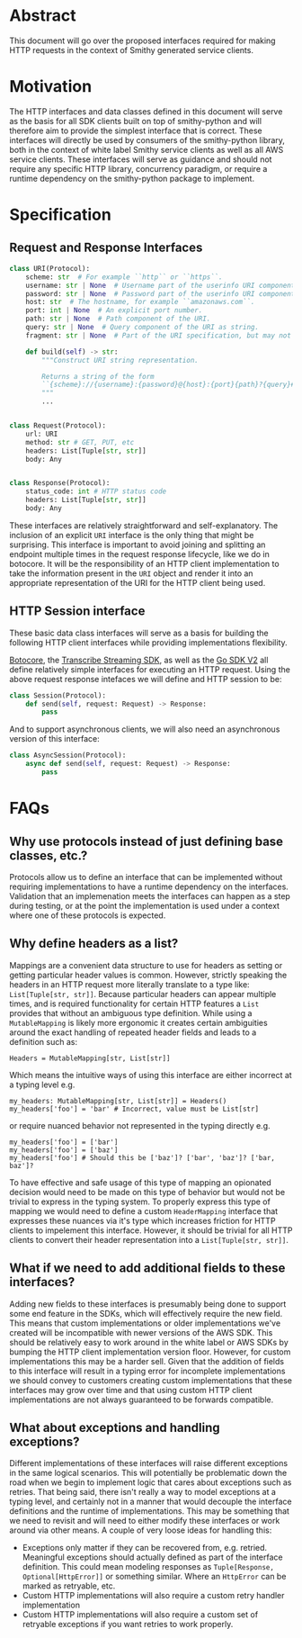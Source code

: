 # Abstract

This document will go over the proposed interfaces required for making HTTP
requests in the context of Smithy generated service clients.

# Motivation

The HTTP interfaces and data classes defined in this document will serve as the
basis for all SDK clients built on top of smithy-python and will therefore aim
to provide the simplest interface that is correct. These interfaces will
directly be used by consumers of the smithy-python library, both in the context
of white label Smithy service clients as well as all AWS service clients. These
interfaces will serve as guidance and should not require any specific HTTP
library, concurrency paradigm, or require a runtime dependency on the
smithy-python package to implement.

# Specification

## Request and Response Interfaces

```python
class URI(Protocol):
    scheme: str  # For example ``http`` or ``https``.
    username: str | None  # Username part of the userinfo URI component.
    password: str | None  # Password part of the userinfo URI component.
    host: str  # The hostname, for example ``amazonaws.com``.
    port: int | None  # An explicit port number.
    path: str | None  # Path component of the URI.
    query: str | None  # Query component of the URI as string.
    fragment: str | None  # Part of the URI specification, but may not be transmitted by a client.

    def build(self) -> str:
        """Construct URI string representation.

        Returns a string of the form
        ``{scheme}://{username}:{password}@{host}:{port}{path}?{query}#{fragment}``
        """
        ...


class Request(Protocol):
    url: URI
    method: str # GET, PUT, etc
    headers: List[Tuple[str, str]]
    body: Any


class Response(Protocol):
    status_code: int # HTTP status code
    headers: List[Tuple[str, str]]
    body: Any
```

These interfaces are relatively straightforward and self-explanatory. The
inclusion of an explicit `URI` interface is the only thing that might be
surprising. This interface is important to avoid joining and splitting an
endpoint multiple times in the request response lifecycle, like we do in
botocore. It will be the responsibility of an HTTP client implementation
to take the information present in the `URI` object and render it into an
appropriate representation of the URI for the HTTP client being used.

## HTTP Session interface

These basic data class interfaces will serve as a basis for building the
following HTTP client interfaces while providing implementations flexibility.

[Botocore][botocore-http], the [Transcribe Streaming SDK][transcribe-http], as
well as the [Go SDK V2][go-http] all define relatively simple interfaces for
executing an HTTP request. Using the above request response intefaces we will
define and HTTP session to be:

```python
class Session(Protocol):
    def send(self, request: Request) -> Response:
        pass
```

And to support asynchronous clients, we will also need an asynchronous version
of this interface:

```python
class AsyncSession(Protocol):
    async def send(self, request: Request) -> Response:
        pass
```

# FAQs

## Why use protocols instead of just defining base classes, etc.?

Protocols allow us to define an interface that can be implemented without
requiring implementations to have a runtime dependency on the interfaces.
Validation that an implemenation meets the interfaces can happen as a step
during testing, or at the point the implementation is used under a context
where one of these protocols is expected.

## Why define headers as a list?

Mappings are a convenient data structure to use for headers as setting or
getting particular header values is common. However, strictly speaking the
headers in an HTTP request more literally translate to a type like:
`List[Tuple[str, str]]`. Because particular headers can appear multiple times,
and is required functionality for certain HTTP features a `List` provides that
without an ambiguous type definition. While using a `MutableMapping` is likely
more ergonomic it creates certain ambiguities around the exact handling of
repeated header fields and leads to a definition such as:
```
Headers = MutableMapping[str, List[str]]
```
Which means the intuitive ways of using this interface are either incorrect at
a typing level e.g.
```
my_headers: MutableMapping[str, List[str]] = Headers()
my_headers['foo'] = 'bar' # Incorrect, value must be List[str]
```

or require nuanced behavior not represented in the typing directly e.g.
```
my_headers['foo'] = ['bar']
my_headers['foo'] = ['baz']
my_headers['foo'] # Should this be ['baz']? ['bar', 'baz']? ['bar, baz']?
```
To have effective and safe usage of this type of mapping an opionated decision
would need to be made on this type of behavior but would not be trivial to
express in the typing system. To properly express this type of mapping we would
need to define a custom `HeaderMapping` interface that expresses these nuances
via it's type which increases friction for HTTP clients to impelement this
interface. However, it should be trivial for all HTTP clients to convert their
header representation into a `List[Tuple[str, str]]`.

## What if we need to add additional fields to these interfaces?

Adding new fields to these interfaces is presumably being done to support some
end feature in the SDKs, which will effectively require the new field.  This
means that custom implementations or older implementations we've created will
be incompatible with newer versions of the AWS SDK. This should be relatively
easy to work around in the white label or AWS SDKs by bumping the HTTP client
implementation version floor. However, for custom implementations this may be a
harder sell. Given that the addition of fields to this interface will result in
a typing error for incomplete implementations we should convey to customers
creating custom implementations that these interfaces may grow over time and
that using custom HTTP client implementations are not always guaranteed to be
forwards compatible.

## What about exceptions and handling exceptions?

Different implementations of these interfaces will raise different exceptions
in the same logical scenarios. This will potentially be problematic down the
road when we begin to implement logic that cares about exceptions such as
retries. That being said, there isn't really a way to model exceptions at a
typing level, and certainly not in a manner that would decouple the interface
definitions and the runtime of implementations. This may be something that we
need to revisit and will need to either modify these interfaces or work around
via other means. A couple of very loose ideas for handling this:

* Exceptions only matter if they can be recovered from, e.g. retried.
Meaningful exceptions should actually defined as part of the interface
definition. This could mean modeling responses as `Tuple[Response,
Optional[HttpError]]` or something similar. Where an `HttpError` can be
marked as retryable, etc.
* Custom HTTP implementations will also require a custom retry handler
implementation
* Custom HTTP implementations will also require a custom set of retryable
exceptions if you want retries to work properly.


[botocore-http]: https://github.com/boto/botocore/blob/fab5496fa8bd82854b32b5f47de0389be33c94b6/botocore/httpsession.py#L306
[transcribe-http]: https://github.com/awslabs/amazon-transcribe-streaming-sdk/blob/a2eea97eca27c89b0a9d5e71d34a688800616e6d/amazon_transcribe/httpsession.py#L176
[go-http]: https://github.com/aws/aws-sdk-go-v2/blob/b7d8e15425d2f86a0596e8d7db2e33bf382a21dd/service/autoscaling/api_client.go#L107-L109

